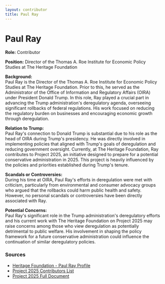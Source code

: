 ```yaml
---
layout: contributor
title: Paul Ray
---
```


# Paul Ray

**Role:** Contributor

**Position:** Director of the Thomas A. Roe Institute for Economic Policy Studies at The Heritage Foundation

**Background:**  
Paul Ray is the Director of the Thomas A. Roe Institute for Economic Policy Studies at The Heritage Foundation. Prior to this, he served as the Administrator of the Office of Information and Regulatory Affairs (OIRA) under President Donald Trump. In this role, Ray played a crucial part in advancing the Trump administration's deregulatory agenda, overseeing significant rollbacks of federal regulations. His work focused on reducing the regulatory burden on businesses and encouraging economic growth through deregulation.

**Relation to Trump:**  
Paul Ray's connection to Donald Trump is substantial due to his role as the head of OIRA during Trump's presidency. He was directly involved in implementing policies that aligned with Trump's goals of deregulation and reducing government oversight. Currently, at The Heritage Foundation, Ray contributes to Project 2025, an initiative designed to prepare for a potential conservative administration in 2025. This project is heavily influenced by the policies and priorities established during Trump's tenure.

**Scandals or Controversies:**  
During his time at OIRA, Paul Ray's efforts in deregulation were met with criticism, particularly from environmental and consumer advocacy groups who argued that the rollbacks could harm public health and safety. However, no personal scandals or controversies have been directly associated with Ray.

**Potential Concerns:**  
Paul Ray's significant role in the Trump administration's deregulatory efforts and his current work with The Heritage Foundation on Project 2025 may raise concerns among those who view deregulation as potentially detrimental to public welfare. His involvement in shaping the policy framework for a future conservative administration could influence the continuation of similar deregulatory policies.

### Sources
- [Heritage Foundation - Paul Ray Profile](https://www.heritage.org/staff/paul-ray)  
- [Project 2025 Contributors List](file-bq4vQV0169abxmjz1jX769in)  
- [Project 2025 Full Document](file-bq4vQV0169abxmjz1jX769in)
